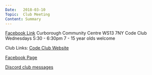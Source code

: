 ```yaml
---
Date:   2018-03-10
Topic:  Club Meeting
Content: Summary
---
```


[Facebook Link](https://www.facebook.com/1481985248595237/posts/785421176075374/?substory_index=785421176075374)
Curborough Community Centre
WS13 7NY
Code Club
Wednesdays 5:30 - 6:30pm
7 - 15 year olds welcome

Club Links:
[Code Club Website](https://lichfield-code-club.github.io/)

[Facebook Page](https://www.facebook.com/LichfieldCoders)

[Discord club messages](https://discord.gg/szz6xGK)
